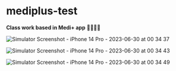 # mediplus-test

**Class work based in Medi+ app** 💊👩🏻‍⚕️

![Simulator Screenshot - iPhone 14 Pro - 2023-06-30 at 00 34 37](https://github.com/rrortegaa/mediplus-test/assets/20275714/4a91a9a8-68df-494b-9837-9847c50c0460)

![Simulator Screenshot - iPhone 14 Pro - 2023-06-30 at 00 34 43](https://github.com/rrortegaa/mediplus-test/assets/20275714/53094831-f39b-4ddb-8fde-756cc355d7c3)

![Simulator Screenshot - iPhone 14 Pro - 2023-06-30 at 00 34 49](https://github.com/rrortegaa/mediplus-test/assets/20275714/ed6cfa07-9f00-4a6f-8c8d-0d34c3bdba7e)
